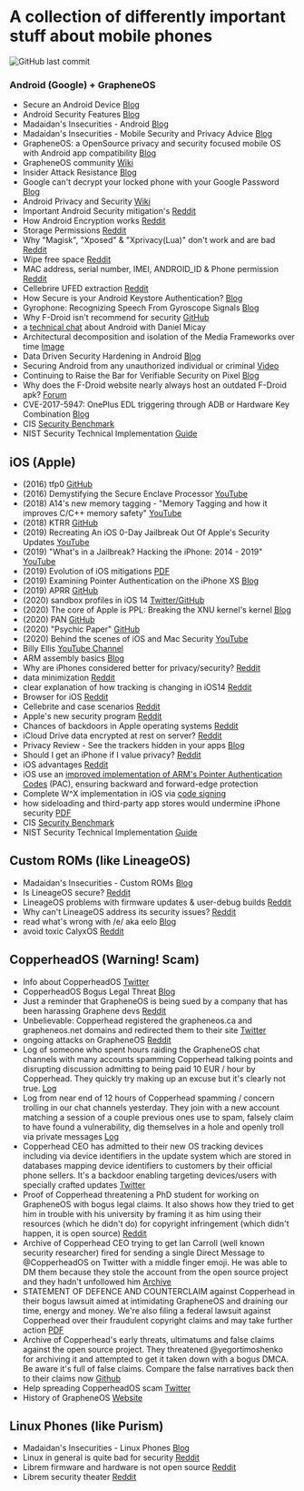 # A collection of differently important stuff about mobile phones

![GitHub last commit](https://img.shields.io/github/last-commit/beerisgood/Smartphone_Security?color=green&label=last%20update%3A)


### Android (Google) + GrapheneOS

 - Secure an Android Device [Blog](https://source.android.com/security)
 - Android Security Features [Blog](https://source.android.com/security/features)
 - Madaidan's Insecurities - Android [Blog](https://madaidans-insecurities.github.io/android.html)
 - Madaidan's Insecurities - Mobile Security and Privacy Advice [Blog](https://madaidans-insecurities.github.io/security-privacy-advice.html#mobile-os)
 - GrapheneOS: a OpenSource privacy and security focused mobile OS with Android app compatibility [Blog](https://grapheneos.org/)
 - GrapheneOS community [Wiki](https://hub.libranet.de/wiki/graphene-os/wiki/Home)
 - Insider Attack Resistance [Blog](https://android-developers.googleblog.com/2018/05/insider-attack-resistance.html)
 - Google can't decrypt your locked phone with your Google Password [Blog](https://support.google.com/android/answer/7663172?hl=en&visit_id=637368692303073503-4208188940&rd=1)
 - Android Privacy and Security [Wiki](https://hub.libranet.de/wiki/and-priv-sec/wiki/Home)
 - Important Android Security mitigation's [Reddit](https://www.reddit.com/r/privacy/comments/i80u4b/theymozilla_killed_entire_threat_management_team/g167sag/)
 - How Android Encryption works [Reddit](https://www.reddit.com/r/GrapheneOS/comments/fuiam1/file_based_encryption_changing_lockscreen_password/fme6rt9/)
 - Storage Permissions [Reddit](https://www.reddit.com/r/GrapheneOS/comments/fre3vz/storage_permissions/flvqzhi/)
 - Why "Magisk", "Xposed" & "Xprivacy(Lua)" don't work and are bad [Reddit](https://www.reddit.com/r/GrapheneOS/comments/ch5kv8/is_magisk_and_edxposedxprivacylua_working/)
 - Wipe free space [Reddit](https://www.reddit.com/r/GrapheneOS/comments/f1b2l7/wipe_free_space/)
 - MAC address, serial number, IMEI, ANDROID_ID & Phone permission [Reddit](https://www.reddit.com/r/GrapheneOS/comments/ej2vz8/does_grapheneos_leak_any_unique_identifiers_to/fd75b4t/)
 - Cellebrire UFED extraction [Reddit](https://www.reddit.com/r/GrapheneOS/comments/c0v33r/cellebrire_ufed_extraction_with_graphene_os/)
 - How Secure is your Android Keystore Authentication? [Blog](https://labs.f-secure.com/blog/how-secure-is-your-android-keystore-authentication/)
 - Gyrophone: Recognizing Speech From Gyroscope Signals [Blog](https://crypto.stanford.edu/gyrophone/)
 - Why F-Droid isn't recommend for security [GitHub](https://github.com/GrapheneOS/os_issue_tracker/issues/341#issuecomment-699903065)
 - a [technical chat](https://github.com/madaidans-insecurities/madaidans-insecurities.github.io/issues/1) about Android with Daniel Micay
 - Architectural decomposition and isolation of the Media Frameworks over time [Image](https://1.bp.blogspot.com/-C2DwwKC4hRk/YBMwj0PQgZI/AAAAAAAADhc/za7j8K7zgTs6SbCK6dox8AjWidxRwPbOwCNcBGAsYHQ/s1122/Image%2B%2523%2B2.png)
 - Data Driven Security Hardening in Android [Blog](https://security.googleblog.com/2021/01/data-driven-security-hardening-in.html)
 - Securing Android from any unauthorized individual or criminal [Video](https://www.youtube.com/watch?v=WvIItxY-BKs&list=PLsoPy7S6vUtF48sOnu40WXUUzL0O9LNsf)
 - Continuing to Raise the Bar for Verifiable Security on Pixel [Blog](https://security.googleblog.com/2021/03/continuing-to-raise-bar-for-verifiable.html)
 - Why does the F-Droid website nearly always host an outdated F-Droid apk? [Forum](https://forum.f-droid.org/t/why-does-the-f-droid-website-nearly-always-host-an-outdated-f-droid-apk/6234/1)
 - CVE-2017-5947: OnePlus EDL triggering through ADB or Hardware Key Combination [Blog](https://alephsecurity.com/vulns/aleph-2017007)
 - CIS [Security Benchmark](https://www.cisecurity.org/benchmark/google_android/)
 - NIST Security Technical Implementation [Guide](https://ncp.nist.gov/checklist/968)
 

## iOS (Apple) 

 - (2016) tfp0 [GitHub](https://siguza.github.io/cl0ver/)
 - (2016) Demystifying the Secure Enclave Processor [YouTube](https://www.youtube.com/watch?v=7UNeUT_sRos)
 - (2018) A14's new memory tagging - "Memory Tagging and how it improves C/C++ memory safety" [YouTube](https://www.youtube.com/watch?v=lLEcbXidK2o)
 - (2018) KTRR [GitHub](https://siguza.github.io/KTRR/)
 - (2019) Recreating An iOS 0-Day Jailbreak Out Of Apple's Security Updates [YouTube](https://www.youtube.com/watch?v=p512McKXukU)
 - (2019) "What's in a Jailbreak? Hacking the iPhone: 2014 - 2019" [YouTube](https://www.youtube.com/watch?v=31azOpD7DmI)
 - (2019) Evolution of iOS mitigations [PDF](https://github.com/ssd-secure-disclosure/typhooncon2019/blob/master/Siguza%20-%20Mitigations.pdf)
 - (2019) Examining Pointer Authentication on the iPhone XS [Blog](https://googleprojectzero.blogspot.com/2019/02/examining-pointer-authentication-on.html)
 - (2019) APRR [GitHub](https://siguza.github.io/APRR/)
 - (2020) sandbox profiles in iOS 14 [Twitter/GitHub](https://twitter.com/_argp/status/1276800140263559168)
 - (2020) The core of Apple is PPL: Breaking the XNU kernel's kernel [Blog](https://googleprojectzero.blogspot.com/2020/07/the-core-of-apple-is-ppl-breaking-xnu.html)
 - (2020) PAN [GitHub](https://siguza.github.io/PAN/)
 - (2020) "Psychic Paper" [GitHub](https://siguza.github.io/psychicpaper/)
  - (2020) Behind the scenes of iOS and Mac Security [YouTube](https://www.youtube.com/watch?v=3byNNUReyvE)
 - Billy Ellis [YouTube Channel](https://www.youtube.com/c/BillyEllis/)
 - ARM assembly basics [Blog](https://azeria-labs.com/writing-arm-assembly-part-1/)
 - Why are iPhones considered better for privacy/security? [Reddit](https://www.reddit.com/r/privacytoolsIO/comments/j09m57/why_are_iphones_considered_better_for/g6pxuez/)
 - data minimization [Reddit](https://www.reddit.com/r/privacy/comments/ih23cb/facebook_complains_that_ios14_is_too_private_says/g2ygxrg/)
 - clear explanation of how tracking is changing in iOS14 [Reddit](https://www.reddit.com/r/privacy/comments/ih690q/question_clear_explanation_of_how_tracking_is/)
 - Browser for iOS [Reddit](https://www.reddit.com/r/privacytoolsIO/comments/hzk0ej/browser_for_ios/)
 - Cellebrite and case scenarios [Reddit](https://www.reddit.com/r/privacytoolsIO/comments/hwb528/cellebrite_and_case_scenarios_with_samsung_vs/fyyk1zx/)
 - Apple's new security program [Reddit](https://www.reddit.com/r/privacytoolsIO/comments/hw1m6m/apples_new_security_program_puts_special_iphone/fyx3e8a/)
 - Chances of backdoors in Apple operating systems [Reddit](https://www.reddit.com/r/privacytoolsIO/comments/hvb9wf/chances_of_backdoors_in_apple_operating_systems/)
 - iCloud Drive data encrypted at rest on server? [Reddit](https://www.reddit.com/r/privacy/comments/im7we1/icloud_drive_data_encrypted_at_rest_on_server/g3yc7p6/)
 - Privacy Review - See the trackers hidden in your apps [Blog](https://privacyreview.co/)
 - Should I get an iPhone if I value privacy? [Reddit](https://www.reddit.com/r/privacy/comments/iox6rq/should_i_get_an_iphone_if_i_value_privacy/)
 - iOS advantages [Reddit](https://www.reddit.com/r/privacy/comments/ionbk0/new_phone_creeping_me_out/g4gmwze/)
 - iOS use an [improved implementation of ARM's Pointer Authentication Codes](https://developer.apple.com/documentation/security/preparing_your_app_to_work_with_pointer_authentication) (PAC), ensuring backward and forward-edge protection
 - Complete W^X implementation in iOS via [code signing](https://manuals.info.apple.com/MANUALS/1000/MA1902/en_US/apple-platform-security-guide.pdf#page=96)
 - how sideloading and third-party app stores would undermine iPhone security [PDF](https://www.apple.com/privacy/docs/Building_a_Trusted_Ecosystem_for_Millions_of_Apps.pdf)
 - CIS [Security Benchmark](https://www.cisecurity.org/benchmark/apple_ios/)
 - NIST Security Technical Implementation [Guide](https://ncp.nist.gov/checklist/967)


## Custom ROMs (like LineageOS)

 - Madaidan's Insecurities - Custom ROMs [Blog](https://madaidans-insecurities.github.io/android.html#custom-roms)
 - Is LineageOS secure? [Reddit](https://www.reddit.com/r/privacy/comments/ib3srt/is_lineage_os_secure/)
 - LineageOS problems with firmware updates & user-debug builds [Reddit](https://www.reddit.com/r/privacy/comments/i80u4b/theymozilla_killed_entire_threat_management_team/g16einx/)
 - Why can't LineageOS address its security issues? [Reddit](https://www.reddit.com/r/LineageOS/comments/lnjepw/why_cant_lineageos_address_its_security_issues/)
 - read what's wrong with /e/ aka eelo [Blog](https://ewwlo.void.partidopirata.com.ar/)
 - avoid toxic CalyxOS [Reddit](https://www.reddit.com/r/privacy/comments/n2jf72/state_of_affairs_in_mobile_market/gwpcgkk?utm_source=share&utm_medium=web2x&context=3)
 

## CopperheadOS (**Warning! Scam**)

- Info about CopperheadOS [Twitter](https://twitter.com/DanielMicay/status/1171170734380654597)
- CopperheadOS Bogus Legal Threat [Blog](https://renlord.com/posts/2020-03-25-copperheados-legal-threat/)
- Just a reminder that GrapheneOS is being sued by a company that has been harassing Graphene devs [Reddit](https://www.reddit.com/r/privacy/comments/klbjhu/just_a_reminder_that_grapheneos_is_being_sued_by/)
- Unbelievable: Copperhead registered the grapheneos.ca and grapheneos.net domains and redirected them to their site [Twitter](https://twitter.com/DanielMicay/status/1344166710534959105)
- ongoing attacks on GrapheneOS [Reddit](https://twitter.com/DanielMicay/status/1171170734380654597)
- Log of someone who spent hours raiding the GrapheneOS chat channels with many accounts spamming Copperhead talking points and disrupting discussion admitting to being paid 10 EUR / hour by Copperhead. They quickly try making up an excuse but it's clearly not true. [Log](https://freenode.logbot.info/grapheneos/20201218#c6209318)
- Log from near end of 12 hours of Copperhead spamming / concern trolling in our chat channels yesterday. They join with a new account matching a session of a couple previous ones use to spam, falsely claim to have found a vulnerability, dig themselves in a hole and openly troll via private messages [Log](https://freenode.logbot.info/grapheneos/20210223#c7016769)
- Copperhead CEO has admitted to their new OS tracking devices including via device identifiers in the update system which are stored in databases mapping device identifiers to customers by their official phone sellers. It's a backdoor enabling targeting devices/users with specially crafted updates [Twitter](https://twitter.com/DanielMicay/status/1363413154131283969)
- Proof of Copperhead threatening a PhD student for working on GrapheneOS with bogus legal claims. It also shows how they tried to get him in trouble with his university by framing it as him using their resources (which he didn't do) for copyright infringement (which didn't happen, it is open source) [Reddit](https://www.reddit.com/r/GrapheneOS/comments/lppfbm/proof_of_copperhead_threatening_a_phd_student_for/)
- Archive of Copperhead CEO trying to get Ian Carroll (well known security researcher) fired for sending a single Direct Message to @CopperheadOS on Twitter with a middle finger emoji. He was able to DM them because they stole the account from the open source project and they hadn't unfollowed him [Archive](https://archive.is/k6Xxg)
- STATEMENT OF DEFENCE AND COUNTERCLAIM against Copperhead in their bogus lawsuit aimed at intimidating GrapheneOS and draining our time, energy and money. We're also filing a federal lawsuit against Copperhead over their fraudulent copyright claims and may take further action [PDF](https://grapheneos.org/legal/Micay_%20Copperhead_%20Statement%20of%20Defendant%20and%20Counterclaim.pdf)
- Archive of Copperhead's early threats, ultimatums and false claims against the open source project. They threatened @yegortimoshenko for archiving it and attempted to get it taken down with a bogus DMCA. Be aware it's full of false claims. Compare the false narratives back then to their claims now [Github](https://github.com/yegortimoshenko/copperhead-takeover/)
- Help spreading CopperheadOS scam [Twitter](https://twitter.com/DanielMicay/status/1364147012292259841)
- History of GrapheneOS [Website](https://grapheneos.org/#history)
 


## Linux Phones (like Purism)

 - Madaidan's Insecurities - Linux Phones [Blog](https://madaidans-insecurities.github.io/linux-phones.html)
 - Linux in general is quite bad for security [Reddit](https://www.reddit.com/r/privacytoolsIO/comments/iac9co/this_smartphone_has_physical_kill_switches_for/g57rmot/?context=3)
 - Librem firmware and hardware is not open source [Reddit](https://www.reddit.com/r/GrapheneOS/comments/c4ocos/question_and_concern_on_pixel_devices_having/ery46wj/)
 - Librem security theater [Reddit](https://www.reddit.com/r/privacy/comments/letb7y/copperhead_is_tracking_users_and_manipulating/gmm7kl1/)
